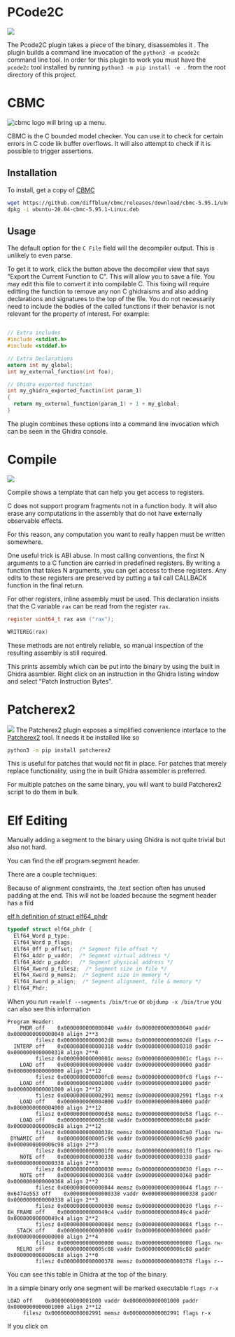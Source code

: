# PCode2C

![](Ghidra_Logo.png)

The Pcode2C plugin takes a piece of the binary, disassembles it .
The plugin builds a command line invocation of the `python3 -m pcode2c` command line tool.
In order for this plugin to work you must have the `pcode2c` tool installed by running `python3 -m pip install -e .` from the root directory of this project.

# CBMC

![cbmc logo](cbmc.png) will bring up a menu.

CBMC is the C bounded model checker. You can use it to check for certain errors in C code lik buffer overflows. It will also attempt to check if it is possible to trigger assertions.

## Installation

To install, get a copy of [CBMC](https://github.com/diffblue/cbmc/releases/)

```bash
wget https://github.com/diffblue/cbmc/releases/download/cbmc-5.95.1/ubuntu-22.04-cbmc-5.95.1-Linux.deb
dpkg -i ubuntu-20.04-cbmc-5.95.1-Linux.deb
```

## Usage

The default option for the `C File` field will the decompiler output. This is unlikely to even parse.

To get it to work, click the button above the decompiler view that says "Export the Current Function to C". This will allow you to save a file. You may edit this file to convert it into compilable C. This fixing will require editting the function to remove any non C ghidraisms and also adding declarations and signatures to the top of the file. You do not necessarily need to include the bodies of the called functions if their behavior is not relevant for the property of interest. For example:

```C

// Extra includes
#include <stdint.h>
#include <stddef.h>

// Extra Declarations
extern int my_global;
int my_external_function(int foo);

// Ghidra exported function
int my_ghidra_exported_functin(int param_1)
{
  return my_external_function(param_1) + 1 + my_global;
}
```

The plugin combines these options into a command line invocation which can be seen in the Ghidra console.

# Compile

![](C_Logo.png)

Compile shows a template that can help you get access to registers.

C does not support program fragments not in a function body. It will also erase any computations in the assembly that do not have externally observable effects.

For this reason, any computation you want to really happen must be written somewhere.

One useful trick is ABI abuse. In most calling conventions, the first N arguments to a C function are carried in predefined registers. By writing a function that takes N arguments, you can get access to these registers. Any edits to these registers are preserved by putting a tail call CALLBACK function in the final return.

For other registers, inline assembly must be used.
This declaration insists that the C variable `rax` can be read from the register `rax`.

```C
register uint64_t rax asm ("rax");
```

```C
WRITEREG(rax)
```

These methods are not entirely reliable, so manual inspection of the resulting assembly is still required.

This prints assembly which can be put into the binary by using the built in Ghidra assmbler. Right click on an instruction in the Ghidra listing window and select "Patch Instruction Bytes".

# Patcherex2

![](patcherex2.jpeg)
The Patcherex2 plugin exposes a simplified convenience interface to the [Patcherex2](https://github.com/purseclab/Patcherex2) tool. It needs it be installed like so

```bash
python3 -m pip install patcherex2
```

This is useful for patches that would not fit in place. For patches that merely replace functionality, using the in built Ghidra assembler is preferred.

For multiple patches on the same binary, you will want to build Patcherex2 script to do them in bulk.

# Elf Editing

Manually adding a segment to the binary using Ghidra is not quite trivial but also not hard.

You can find the elf program segment header.

There are a couple techniques:

Because of alignment constraints, the .text section often has unused padding at the end. This will not be loaded because the segment header has a fild

[elf.h definition of struct elf64_phdr](https://github.com/torvalds/linux/blob/5847c9777c303a792202c609bd761dceb60f4eed/include/uapi/linux/elf.h#L260)

```C
typedef struct elf64_phdr {
  Elf64_Word p_type;
  Elf64_Word p_flags;
  Elf64_Off p_offset;  /* Segment file offset */
  Elf64_Addr p_vaddr;  /* Segment virtual address */
  Elf64_Addr p_paddr;  /* Segment physical address */
  Elf64_Xword p_filesz;  /* Segment size in file */
  Elf64_Xword p_memsz;  /* Segment size in memory */
  Elf64_Xword p_align;  /* Segment alignment, file & memory */
} Elf64_Phdr;
```

When you run `readelf --segments /bin/true` or `objdump -x /bin/true` you can also see this information

```
Program Header:
    PHDR off    0x0000000000000040 vaddr 0x0000000000000040 paddr 0x0000000000000040 align 2**3
         filesz 0x00000000000002d8 memsz 0x00000000000002d8 flags r--
  INTERP off    0x0000000000000318 vaddr 0x0000000000000318 paddr 0x0000000000000318 align 2**0
         filesz 0x000000000000001c memsz 0x000000000000001c flags r--
    LOAD off    0x0000000000000000 vaddr 0x0000000000000000 paddr 0x0000000000000000 align 2**12
         filesz 0x0000000000000fc8 memsz 0x0000000000000fc8 flags r--
    LOAD off    0x0000000000001000 vaddr 0x0000000000001000 paddr 0x0000000000001000 align 2**12
         filesz 0x0000000000002991 memsz 0x0000000000002991 flags r-x
    LOAD off    0x0000000000004000 vaddr 0x0000000000004000 paddr 0x0000000000004000 align 2**12
         filesz 0x0000000000000d58 memsz 0x0000000000000d58 flags r--
    LOAD off    0x0000000000005c88 vaddr 0x0000000000006c88 paddr 0x0000000000006c88 align 2**12
         filesz 0x000000000000038c memsz 0x00000000000003a0 flags rw-
 DYNAMIC off    0x0000000000005c98 vaddr 0x0000000000006c98 paddr 0x0000000000006c98 align 2**3
         filesz 0x00000000000001f0 memsz 0x00000000000001f0 flags rw-
    NOTE off    0x0000000000000338 vaddr 0x0000000000000338 paddr 0x0000000000000338 align 2**3
         filesz 0x0000000000000030 memsz 0x0000000000000030 flags r--
    NOTE off    0x0000000000000368 vaddr 0x0000000000000368 paddr 0x0000000000000368 align 2**2
         filesz 0x0000000000000044 memsz 0x0000000000000044 flags r--
0x6474e553 off    0x0000000000000338 vaddr 0x0000000000000338 paddr 0x0000000000000338 align 2**3
         filesz 0x0000000000000030 memsz 0x0000000000000030 flags r--
EH_FRAME off    0x00000000000049c4 vaddr 0x00000000000049c4 paddr 0x00000000000049c4 align 2**2
         filesz 0x0000000000000084 memsz 0x0000000000000084 flags r--
   STACK off    0x0000000000000000 vaddr 0x0000000000000000 paddr 0x0000000000000000 align 2**4
         filesz 0x0000000000000000 memsz 0x0000000000000000 flags rw-
   RELRO off    0x0000000000005c88 vaddr 0x0000000000006c88 paddr 0x0000000000006c88 align 2**0
         filesz 0x0000000000000378 memsz 0x0000000000000378 flags r--

```

You can see this table in Ghidra at the top of the binary.

In a simple binary only one segment will be marked executable `flags r-x`

```
LOAD off    0x0000000000001000 vaddr 0x0000000000001000 paddr 0x0000000000001000 align 2**12
     filesz 0x0000000000002991 memsz 0x0000000000002991 flags r-x
```

If you click on
